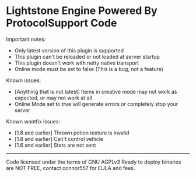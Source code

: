 Lightstone Engine Powered By ProtocolSupport Code
===============


Important notes:
* Only latest version of this plugin is supported
* This plugin can't be reloaded or not loaded at server startup
* This plugin doesn't work with netty native transport
* Online mode must be set to false (This is a bug, not a feature)

Known issues:
* [Anything that is not latest] Items in creative mode may not work as expected, or may not work at all
* Online Mode set to true will generate errors or completely stop your server


Known wontfix issues:
* [1.8 and earlier] Thrown potion texture is invalid
* [1.8 and earlier] Can't control vehicle
* [1.6 and earlier] Stats are not sent

---

Code licensed under the terms of GNU AGPLv3
Ready to deploy binaries are NOT FREE, contact connor557 for EULA and fees.
